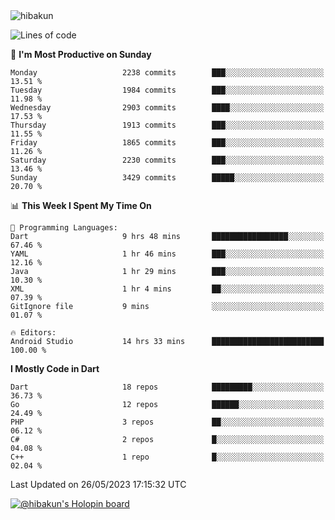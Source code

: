<img src="https://komarev.com/ghpvc/?username=hibakun&label=Profile%20Views&color=0e75b6&style=flat" alt="hibakun" />

<!--START_SECTION:waka-->
![Lines of code](https://img.shields.io/badge/From%20Hello%20World%20I%27ve%20Written-4.7%20million%20lines%20of%20code-blue)

📅 **I'm Most Productive on Sunday** 

```text
Monday                   2238 commits        ███░░░░░░░░░░░░░░░░░░░░░░   13.51 % 
Tuesday                  1984 commits        ███░░░░░░░░░░░░░░░░░░░░░░   11.98 % 
Wednesday                2903 commits        ████░░░░░░░░░░░░░░░░░░░░░   17.53 % 
Thursday                 1913 commits        ███░░░░░░░░░░░░░░░░░░░░░░   11.55 % 
Friday                   1865 commits        ███░░░░░░░░░░░░░░░░░░░░░░   11.26 % 
Saturday                 2230 commits        ███░░░░░░░░░░░░░░░░░░░░░░   13.46 % 
Sunday                   3429 commits        █████░░░░░░░░░░░░░░░░░░░░   20.70 % 
```


📊 **This Week I Spent My Time On** 

```text
💬 Programming Languages: 
Dart                     9 hrs 48 mins       █████████████████░░░░░░░░   67.46 % 
YAML                     1 hr 46 mins        ███░░░░░░░░░░░░░░░░░░░░░░   12.16 % 
Java                     1 hr 29 mins        ███░░░░░░░░░░░░░░░░░░░░░░   10.30 % 
XML                      1 hr 4 mins         ██░░░░░░░░░░░░░░░░░░░░░░░   07.39 % 
GitIgnore file           9 mins              ░░░░░░░░░░░░░░░░░░░░░░░░░   01.07 % 

🔥 Editors: 
Android Studio           14 hrs 33 mins      █████████████████████████   100.00 % 
```

**I Mostly Code in Dart** 

```text
Dart                     18 repos            █████████░░░░░░░░░░░░░░░░   36.73 % 
Go                       12 repos            ██████░░░░░░░░░░░░░░░░░░░   24.49 % 
PHP                      3 repos             ██░░░░░░░░░░░░░░░░░░░░░░░   06.12 % 
C#                       2 repos             █░░░░░░░░░░░░░░░░░░░░░░░░   04.08 % 
C++                      1 repo              █░░░░░░░░░░░░░░░░░░░░░░░░   02.04 % 
```




 Last Updated on 26/05/2023 17:15:32 UTC
<!--END_SECTION:waka-->

[![@hibakun's Holopin board](https://holopin.me/hibakun)](https://holopin.io/@hibakun)
